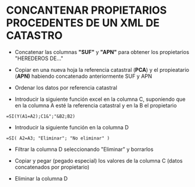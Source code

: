 # CONCANTENAR PROPIETARIOS PROCEDENTES DE UN XML DE CATASTRO
* Concatenar las columnas **"SUF"** y **"APN"** para obtener los propietarios "HEREDEROS DE..."


* Copiar en una nueva hoja la referencia catastral (**PCA**) y el propieatario (**APN)** habiendo concatenado anteriormente SUF y APN

* Ordenar los datos por referencia catastral

* Introducir la siguiente función excel en la columna C, suponiendo que en la columna A esté la referencia catastral y en la B el propietario
```
=SI(Y(A1=A2);C1&";"&B2;B2)

```

* Introducir la siguiente función en la columna D
``` 
=SI( A2=A3; "Eliminar"; "No eliminar" )
```

* Filtrar la columna D seleccionando "Eliminar" y borrarlos


* Copiar y pegar (pegado especial) los valores de la columna C (datos concatenados por propietario)

* Eliminar la columna D